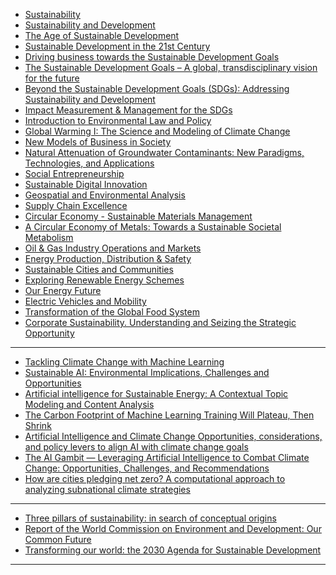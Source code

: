 - [Sustainability](https://www.coursera.org/learn/sustainability)
- [Sustainability and Development](https://www.coursera.org/mastertrack/sustainability-development-umich)
- [The Age of Sustainable Development](https://www.coursera.org/learn/sustainable-development)
- [Sustainable Development in the 21st Century](https://www.coursera.org/learn/sustainable-development-ban-ki-moon)
- [Driving business towards the Sustainable Development Goals](https://www.coursera.org/learn/sdgbusiness)
- [The Sustainable Development Goals – A global, transdisciplinary vision for the future](https://www.coursera.org/learn/global-sustainable-development)
- [Beyond the Sustainable Development Goals (SDGs): Addressing Sustainability and Development](https://www.coursera.org/learn/beyond-the-sustainable-development-goals-addressing-sustainability-and-development)
- [Impact Measurement & Management for the SDGs](https://www.coursera.org/learn/impact-for-sdgs)
- [Introduction to Environmental Law and Policy](https://www.coursera.org/learn/environmental-law)
- [Global Warming I: The Science and Modeling of Climate Change](https://www.coursera.org/learn/global-warming)
- [New Models of Business in Society](https://www.coursera.org/learn/uva-darden-business-society)
- [Natural Attenuation of Groundwater Contaminants: New Paradigms, Technologies, and Applications](https://www.coursera.org/learn/natural-attenuation-of-groundwater-contaminants)
- [Social Entrepreneurship](https://www.coursera.org/learn/wharton-social-entrepreneurship)
- [Sustainable Digital Innovation](https://www.coursera.org/learn/sustainable-digital-innovation)
- [Geospatial and Environmental Analysis](https://www.coursera.org/learn/spatial-analysis)
- [Supply Chain Excellence](https://www.coursera.org/learn/supply-chain-excellence)
- [Circular Economy - Sustainable Materials Management](https://www.coursera.org/learn/circular-economy)
- [A Circular Economy of Metals: Towards a Sustainable Societal Metabolism](https://www.coursera.org/learn/circular-economy-metals)
- [Oil & Gas Industry Operations and Markets](https://www.coursera.org/learn/oilandgas)
- [Energy Production, Distribution & Safety](https://www.coursera.org/specializations/energy-industry)
- [Sustainable Cities and Communities](https://www.coursera.org/specializations/sustainable-cities)
- [Exploring Renewable Energy Schemes](https://www.coursera.org/learn/exploring-renewable-energy)
- [Our Energy Future](https://www.coursera.org/learn/future-of-energy)
- [Electric Vehicles and Mobility](https://www.coursera.org/learn/electric-vehicles-mobility)
- [Transformation of the Global Food System](https://www.coursera.org/learn/transformation-global-food-system)
- [Corporate Sustainability. Understanding and Seizing the Strategic Opportunity](https://www.coursera.org/learn/corp-sustainability)

-------------------
- [Tackling Climate Change with Machine Learning](https://arxiv.org/pdf/1906.05433.pdf)
- [Sustainable AI: Environmental Implications, Challenges and Opportunities](https://arxiv.org/pdf/2111.00364.pdf)
- [Artificial intelligence for Sustainable Energy: A Contextual Topic Modeling and Content Analysis](https://arxiv.org/ftp/arxiv/papers/2110/2110.00828.pdf)
- [The Carbon Footprint of Machine Learning Training Will Plateau, Then Shrink](https://arxiv.org/ftp/arxiv/papers/2204/2204.05149.pdf)
- [Artificial Intelligence
and Climate Change
Opportunities,
considerations, and policy
levers to align AI with
climate change goals](https://eu.boell.org/sites/default/files/2021-04/Artificial%20Intelligence%20and%20Climate%20Change_FINAL_14042021.pdf)
- [The AI Gambit — Leveraging Artificial Intelligence to Combat Climate Change: Opportunities, Challenges, and Recommendations](https://www.researchgate.net/publication/350140929_The_AI_Gambit_-_Leveraging_Artificial_Intelligence_to_Combat_Climate_Change_Opportunities_Challenges_and_Recommendations)
- [How are cities pledging net zero? A computational approach to analyzing subnational climate strategies](https://arxiv.org/ftp/arxiv/papers/2112/2112.11207.pdf)

--------------
- [Three pillars of sustainability: in search of conceptual origins](https://link.springer.com/article/10.1007/s11625-018-0627-5)
- [Report of the World Commission on Environment and
Development: Our Common Future
](https://sustainabledevelopment.un.org/content/documents/5987our-common-future.pdf)
- [Transforming our world: the 2030 Agenda for Sustainable Development](https://sdgs.un.org/2030agenda)

---------------------
